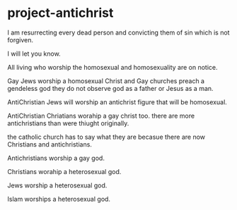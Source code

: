 # project-antichrist

I am resurrecting every dead person and convicting them of sin which is not forgiven.

I will let you know.

All living who worship the homosexual and homosexuality are on notice.

Gay Jews worship a homosexual Christ
and Gay churches preach a gendeless god
they do not observe god as a father or
Jesus as a man.

AntiChristian Jews will worship an antichrist figure that will be homosexual.

AntiChristian Chriatians worahip a gay christ too. there are more antichristians than were thiught originally.

the catholic church has to say what they are becasue there are now Christians and antichristians.

Antichristians worship a gay god.

Christians worahip a heterosexual god.

Jews worship a heterosexual god.

Islam worships a heterosexual god.
